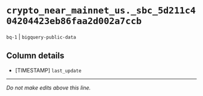 # `crypto_near_mainnet_us._sbc_5d211c404204423eb86faa2d002a7ccb`
`bq-1` | `bigquery-public-data`

## Column details
* [TIMESTAMP] `last_update`

-------------------------------------------------------------------------------
*Do not make edits above this line.*
